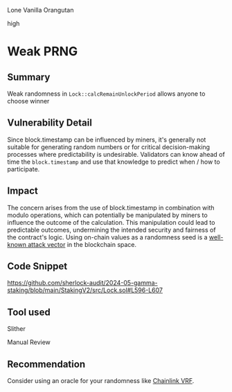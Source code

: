 Lone Vanilla Orangutan

high

# Weak PRNG

## Summary
Weak randomness in `Lock::calcRemainUnlockPeriod` allows anyone to choose winner

## Vulnerability Detail
Since block.timestamp can be influenced by miners, it's generally not suitable for generating random numbers or for critical decision-making processes where predictability is undesirable. Validators can know ahead of time the `block.timestamp` and use that knowledge to predict when / how to participate.

## Impact
The concern arises from the use of block.timestamp in combination with modulo operations, which can potentially be manipulated by miners to influence the outcome of the calculation. This manipulation could lead to predictable outcomes, undermining the intended security and fairness of the contract's logic. Using on-chain values as a randomness seed is a [well-known attack vector](https://betterprogramming.pub/how-to-generate-truly-random-numbers-in-solidity-and-blockchain-9ced6472dbdf) in the blockchain space.

## Code Snippet

https://github.com/sherlock-audit/2024-05-gamma-staking/blob/main/StakingV2/src/Lock.sol#L596-L607


## Tool used
Slither

Manual Review

## Recommendation
Consider using an oracle for your randomness like [Chainlink VRF](https://docs.chain.link/vrf/v2/introduction).